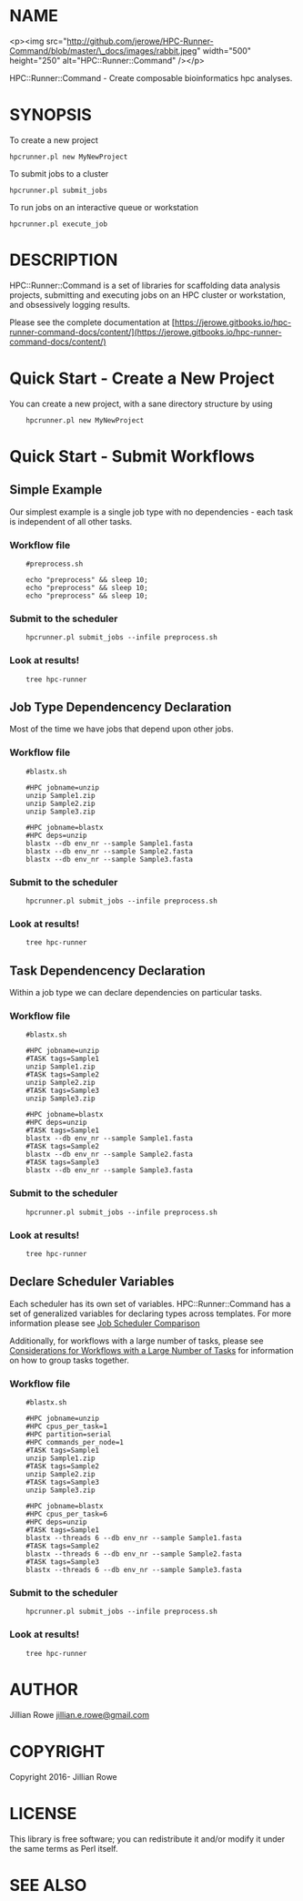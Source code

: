 # NAME

&lt;p>&lt;img src="http://github.com/jerowe/HPC-Runner-Command/blob/master/\_docs/images/rabbit.jpeg" width="500" height="250" alt="HPC::Runner::Command" />&lt;/p>

HPC::Runner::Command - Create composable bioinformatics hpc analyses.

# SYNOPSIS

To create a new project

    hpcrunner.pl new MyNewProject

To submit jobs to a cluster

    hpcrunner.pl submit_jobs

To run jobs on an interactive queue or workstation

    hpcrunner.pl execute_job

# DESCRIPTION

HPC::Runner::Command is a set of libraries for scaffolding data analysis projects,
submitting and executing jobs on an HPC cluster or workstation, and obsessively
logging results.

Please see the complete documentation at [https://jerowe.gitbooks.io/hpc-runner-command-docs/content/](https://jerowe.gitbooks.io/hpc-runner-command-docs/content/)

# Quick Start - Create a New Project

You can create a new project, with a sane directory structure by using

        hpcrunner.pl new MyNewProject

# Quick Start - Submit Workflows

## Simple Example

Our simplest example is a single job type with no dependencies - each task is independent of all other tasks.

### Workflow file

        #preprocess.sh

        echo "preprocess" && sleep 10;
        echo "preprocess" && sleep 10;
        echo "preprocess" && sleep 10;

### Submit to the scheduler

        hpcrunner.pl submit_jobs --infile preprocess.sh

### Look at results!

        tree hpc-runner

## Job Type Dependencency Declaration

Most of the time we have jobs that depend upon other jobs.

### Workflow file

        #blastx.sh

        #HPC jobname=unzip
        unzip Sample1.zip
        unzip Sample2.zip
        unzip Sample3.zip

        #HPC jobname=blastx
        #HPC deps=unzip
        blastx --db env_nr --sample Sample1.fasta
        blastx --db env_nr --sample Sample2.fasta
        blastx --db env_nr --sample Sample3.fasta

### Submit to the scheduler

        hpcrunner.pl submit_jobs --infile preprocess.sh

### Look at results!

        tree hpc-runner

## Task Dependencency Declaration

Within a job type we can declare dependencies on particular tasks.

### Workflow file

        #blastx.sh

        #HPC jobname=unzip
        #TASK tags=Sample1
        unzip Sample1.zip
        #TASK tags=Sample2
        unzip Sample2.zip
        #TASK tags=Sample3
        unzip Sample3.zip

        #HPC jobname=blastx
        #HPC deps=unzip
        #TASK tags=Sample1
        blastx --db env_nr --sample Sample1.fasta
        #TASK tags=Sample2
        blastx --db env_nr --sample Sample2.fasta
        #TASK tags=Sample3
        blastx --db env_nr --sample Sample3.fasta

### Submit to the scheduler

        hpcrunner.pl submit_jobs --infile preprocess.sh

### Look at results!

        tree hpc-runner

## Declare Scheduler Variables

Each scheduler has its own set of variables. HPC::Runner::Command has a set of
generalized variables for declaring types across templates. For more
information please see [Job Scheduler Comparison](https://jerowe.gitbooks.io/hpc-runner-command-docs/content/job_submission/comparison.html)

Additionally, for workflows with a large number of tasks, please see [Considerations for Workflows with a Large Number of Tasks](https://jerowe.gitbooks.io/hpc-runner-command-docs/content/design_workflow.html#considerations-for-workflows-with-a-large-number-of-tasks) for information on how to group tasks together.

### Workflow file

        #blastx.sh

        #HPC jobname=unzip
        #HPC cpus_per_task=1
        #HPC partition=serial
        #HPC commands_per_node=1
        #TASK tags=Sample1
        unzip Sample1.zip
        #TASK tags=Sample2
        unzip Sample2.zip
        #TASK tags=Sample3
        unzip Sample3.zip

        #HPC jobname=blastx
        #HPC cpus_per_task=6
        #HPC deps=unzip
        #TASK tags=Sample1
        blastx --threads 6 --db env_nr --sample Sample1.fasta
        #TASK tags=Sample2
        blastx --threads 6 --db env_nr --sample Sample2.fasta
        #TASK tags=Sample3
        blastx --threads 6 --db env_nr --sample Sample3.fasta

### Submit to the scheduler

        hpcrunner.pl submit_jobs --infile preprocess.sh

### Look at results!

        tree hpc-runner

# AUTHOR

Jillian Rowe <jillian.e.rowe@gmail.com>

# COPYRIGHT

Copyright 2016- Jillian Rowe

# LICENSE

This library is free software; you can redistribute it and/or modify
it under the same terms as Perl itself.

# SEE ALSO
